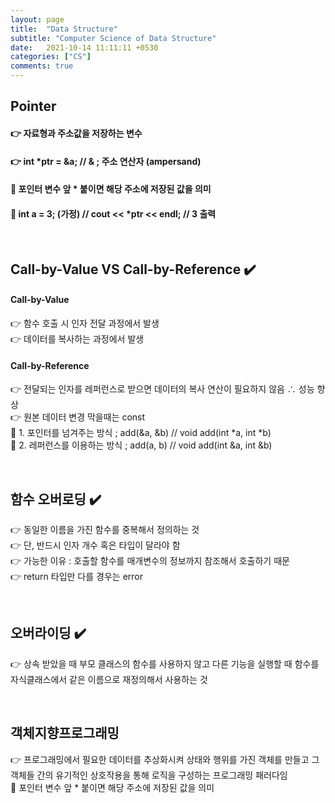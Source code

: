 ```yaml
---
layout: page
title:  "Data Structure"
subtitle: "Computer Science of Data Structure"
date:   2021-10-14 11:11:11 +0530
categories: ["CS"]
comments: true
---
```

## Pointer
#### 👉 **자료형**과 **주소값**을 저장하는 변수  
#### 👉 int *ptr = &a; // & ; 주소 연산자 (ampersand)  
#### 👋 포인터 변수 앞 * 붙이면 해당 주소에 저장된 값을 의미  
#### 👋 int a = 3; (가정) // cout << *ptr << endl; // 3 출력  

<br>

## Call-by-Value  VS  Call-by-Reference ✔️
#### Call-by-Value
👉 함수 호출 시 인자 전달 과정에서 발생  
👉 데이터를 복사하는 과정에서 발생  
#### Call-by-Reference
👉 전달되는 인자를 레퍼런스로 받으면 데이터의 복사 연산이 필요하지 않음 ∴ 성능 향상  
👉 원본 데이터 변경 막을때는 const  
👋 1. 포인터를 넘겨주는 방식 ; add(&a, &b) // void add(int *a, int *b)  
👋 2. 레퍼런스를 이용하는 방식 ; add(a, b) // void add(int &a, int &b)  

<br>

## 함수 오버로딩 ✔️
👉 동일한 이름을 가진 함수를 중복해서 정의하는 것  
👉 단, 반드시 인자 개수 혹은 타입이 달라야 함  
👉 가능한 이유 : 호출할 함수를 매개변수의 정보까지 참조해서 호출하기 때문  
👉 return 타입만 다를 경우는 error  

<br>

## 오버라이딩 ✔️
👉 상속 받았을 때 부모 클래스의 함수를 사용하지 않고 다른 기능을 실행할 때 함수를 자식클래스에서 같은 이름으로 재정의해서 사용하는 것  

<br>

## 객체지향프로그래밍
👉 프로그래밍에서 필요한 데이터를 추상화시켜 상태와 행위를 가진 객체를 만들고 그 객체들 간의 유기적인 상호작용을 통해 로직을 구성하는 프로그래밍 패러다임  
👋 포인터 변수 앞 * 붙이면 해당 주소에 저장된 값을 의미  






<br>
<br>

<script src="https://utteranc.es/client.js"
        repo="DCherish/DCherish.github.io"
        issue-term="pathname"
        theme="boxy-light"
        crossorigin="anonymous"
        async>
</script>